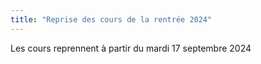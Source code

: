 ```yaml
---
title: "Reprise des cours de la rentrée 2024"
---
```

Les cours reprennent à partir du mardi 17 septembre 2024